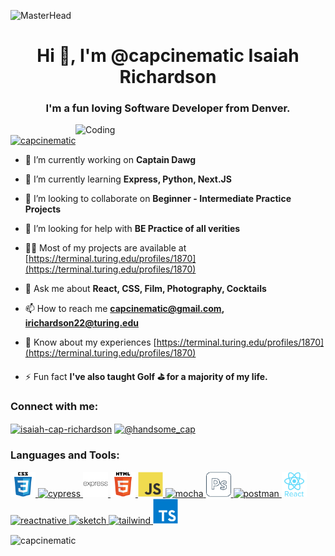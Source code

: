 ![MasterHead](https://cdn.pixabay.com/animation/2023/01/17/08/04/08-04-28-724_512.gif)
<h1 align="center">Hi 👋, I'm @capcinematic Isaiah Richardson</h1>
<h3 align="center">I'm a fun loving Software Developer from Denver.</h3>
<img align="right" alt="Coding" width="400" src="https://gifdb.com/images/high/dragon-ball-z-goku-warm-up-piunlli97jndx6wg.gif">
<p align="left"> <a href="https://github.com/ryo-ma/github-profile-trophy"><img src="https://github-profile-trophy.vercel.app/?username=capcinematic" alt="capcinematic" /></a> </p>

- 🔭 I’m currently working on **Captain Dawg**

- 🌱 I’m currently learning **Express, Python, Next.JS**

- 👯 I’m looking to collaborate on **Beginner - Intermediate Practice Projects**

- 🤝 I’m looking for help with **BE Practice of all verities**

- 👨‍💻 Most of my projects are available at [https://terminal.turing.edu/profiles/1870](https://terminal.turing.edu/profiles/1870)

- 💬 Ask me about **React, CSS, Film, Photography, Cocktails**

- 📫 How to reach me **capcinematic@gmail.com, irichardson22@turing.edu**

- 📄 Know about my experiences [https://terminal.turing.edu/profiles/1870](https://terminal.turing.edu/profiles/1870)

- ⚡ Fun fact **I've also taught Golf ⛳️ for a majority of my life.**

<h3 align="left">Connect with me:</h3>
<p align="left">
<a href="https://linkedin.com/in/isaiah-cap-richardson" target="blank"><img align="center" src="https://raw.githubusercontent.com/rahuldkjain/github-profile-readme-generator/master/src/images/icons/Social/linked-in-alt.svg" alt="isaiah-cap-richardson" height="30" width="40" /></a>
<a href="https://instagram.com/@handsome_cap" target="blank"><img align="center" src="https://raw.githubusercontent.com/rahuldkjain/github-profile-readme-generator/master/src/images/icons/Social/instagram.svg" alt="@handsome_cap" height="30" width="40" /></a>
</p>

<h3 align="left">Languages and Tools:</h3>
<p align="left"> <a href="https://www.w3schools.com/css/" target="_blank" rel="noreferrer"> <img src="https://raw.githubusercontent.com/devicons/devicon/master/icons/css3/css3-original-wordmark.svg" alt="css3" width="40" height="40"/> </a> <a href="https://www.cypress.io" target="_blank" rel="noreferrer"> <img src="https://raw.githubusercontent.com/simple-icons/simple-icons/6e46ec1fc23b60c8fd0d2f2ff46db82e16dbd75f/icons/cypress.svg" alt="cypress" width="40" height="40"/> </a> <a href="https://expressjs.com" target="_blank" rel="noreferrer"> <img src="https://raw.githubusercontent.com/devicons/devicon/master/icons/express/express-original-wordmark.svg" alt="express" width="40" height="40"/> </a> <a href="https://www.w3.org/html/" target="_blank" rel="noreferrer"> <img src="https://raw.githubusercontent.com/devicons/devicon/master/icons/html5/html5-original-wordmark.svg" alt="html5" width="40" height="40"/> </a> <a href="https://developer.mozilla.org/en-US/docs/Web/JavaScript" target="_blank" rel="noreferrer"> <img src="https://raw.githubusercontent.com/devicons/devicon/master/icons/javascript/javascript-original.svg" alt="javascript" width="40" height="40"/> </a> <a href="https://mochajs.org" target="_blank" rel="noreferrer"> <img src="https://www.vectorlogo.zone/logos/mochajs/mochajs-icon.svg" alt="mocha" width="40" height="40"/> </a> <a href="https://www.photoshop.com/en" target="_blank" rel="noreferrer"> <img src="https://raw.githubusercontent.com/devicons/devicon/master/icons/photoshop/photoshop-line.svg" alt="photoshop" width="40" height="40"/> </a> <a href="https://postman.com" target="_blank" rel="noreferrer"> <img src="https://www.vectorlogo.zone/logos/getpostman/getpostman-icon.svg" alt="postman" width="40" height="40"/> </a> <a href="https://reactjs.org/" target="_blank" rel="noreferrer"> <img src="https://raw.githubusercontent.com/devicons/devicon/master/icons/react/react-original-wordmark.svg" alt="react" width="40" height="40"/> </a> <a href="https://reactnative.dev/" target="_blank" rel="noreferrer"> <img src="https://reactnative.dev/img/header_logo.svg" alt="reactnative" width="40" height="40"/> </a> <a href="https://www.sketch.com/" target="_blank" rel="noreferrer"> <img src="https://www.vectorlogo.zone/logos/sketchapp/sketchapp-icon.svg" alt="sketch" width="40" height="40"/> </a> <a href="https://tailwindcss.com/" target="_blank" rel="noreferrer"> <img src="https://www.vectorlogo.zone/logos/tailwindcss/tailwindcss-icon.svg" alt="tailwind" width="40" height="40"/> </a> <a href="https://www.typescriptlang.org/" target="_blank" rel="noreferrer"> <img src="https://raw.githubusercontent.com/devicons/devicon/master/icons/typescript/typescript-original.svg" alt="typescript" width="40" height="40"/> </a> </p>

<p><img align="center" src="https://github-readme-stats.vercel.app/api/top-langs?username=capcinematic&show_icons=true&locale=en&layout=compact" alt="capcinematic" /></p>
<!---
CapCinematic/CapCinematic is a ✨ special ✨ repository because its `README.md` (this file) appears on your GitHub profile.
You can click the Preview link to take a look at your changes.
--->
